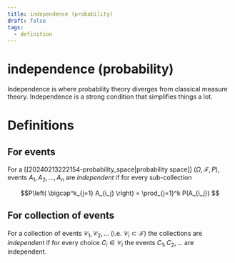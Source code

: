 ```yaml
---
title: independence (probability)
draft: false
tags:
  - definition
---
```

# independence (probability)
Independence is where probability theory diverges from classical measure theory.
Independence is a strong condition that simplifies things a lot.

# Definitions
## For events
For a [[20240213222154-probability_space|probability space]] $(\Omega, \mathcal{F}, P)$, events $A_1, A_2, \dots, A_n$ are *independent* if for every sub-collection

$$P\left( \bigcap^k_{j=1} A_{i_j} \right) = \prod_{j=1}^k P(A_{i_j}) $$

## For collection of events
For a collection of events $\mathcal{C}_1, \mathcal{C}_2, \dots$ (i.e. $\mathcal{C}_i \subset \mathcal{F}$) the collections are *independent* if for every choice $C_i \in \mathcal{C}_i$ the events $C_1, C_2, \dots$ are independent.

